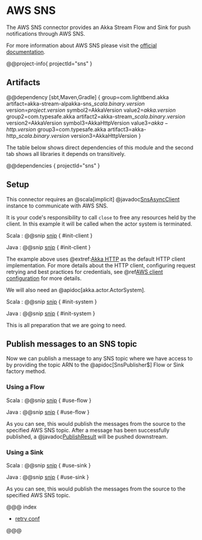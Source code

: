 # AWS SNS

The AWS SNS connector provides an Akka Stream Flow and Sink for push notifications through AWS SNS.

For more information about AWS SNS please visit the [official documentation](https://docs.aws.amazon.com/sns/index.html).

@@project-info{ projectId="sns" }

## Artifacts

@@dependency [sbt,Maven,Gradle] {
  group=com.lightbend.akka
  artifact=akka-stream-alpakka-sns_$scala.binary.version$
  version=$project.version$
  symbol2=AkkaVersion
  value2=$akka.version$
  group2=com.typesafe.akka
  artifact2=akka-stream_$scala.binary.version$
  version2=AkkaVersion
  symbol3=AkkaHttpVersion
  value3=$akka-http.version$
  group3=com.typesafe.akka
  artifact3=akka-http_$scala.binary.version$
  version3=AkkaHttpVersion
}

The table below shows direct dependencies of this module and the second tab shows all libraries it depends on transitively.

@@dependencies { projectId="sns" }


## Setup

This connector requires an @scala[implicit] @javadoc[SnsAsyncClient](software.amazon.awssdk.services.sns.SnsAsyncClient) instance to communicate with AWS SNS.

It is your code's responsibility to call `close` to free any resources held by the client. In this example it will be called when the actor system is terminated.

Scala
: @@snip [snip](/sns/src/test/scala/akka/stream/alpakka/sns/IntegrationTestContext.scala) { #init-client }

Java
: @@snip [snip](/sns/src/test/java/docs/javadsl/SnsPublisherTest.java) { #init-client }

The example above uses @extref:[Akka HTTP](akka-http:) as the default HTTP client implementation. For more details about the HTTP client, configuring request retrying and best practices for credentials, see @ref[AWS client configuration](aws-shared-configuration.md) for more details.

We will also need an @apidoc[akka.actor.ActorSystem].

Scala
: @@snip [snip](/sns/src/test/scala/akka/stream/alpakka/sns/IntegrationTestContext.scala) { #init-system }

Java
: @@snip [snip](/sns/src/test/java/docs/javadsl/SnsPublisherTest.java) { #init-system }

This is all preparation that we are going to need.

## Publish messages to an SNS topic

Now we can publish a message to any SNS topic where we have access to by providing the topic ARN to the
@apidoc[SnsPublisher$] Flow or Sink factory method.

### Using a Flow

Scala
: @@snip [snip](/sns/src/test/scala/docs/scaladsl/SnsPublisherSpec.scala) { #use-flow }

Java
: @@snip [snip](/sns/src/test/java/docs/javadsl/SnsPublisherTest.java) { #use-flow }

As you can see, this would publish the messages from the source to the specified AWS SNS topic.
After a message has been successfully published, a
@javadoc[PublishResult](software.amazon.awssdk.services.sns.model.PublishRequest)
will be pushed downstream.

### Using a Sink

Scala
: @@snip [snip](/sns/src/test/scala/docs/scaladsl/SnsPublisherSpec.scala) { #use-sink }

Java
: @@snip [snip](/sns/src/test/java/docs/javadsl/SnsPublisherTest.java) { #use-sink }

As you can see, this would publish the messages from the source to the specified AWS SNS topic.

@@@ index

* [retry conf](aws-shared-configuration.md)

@@@
